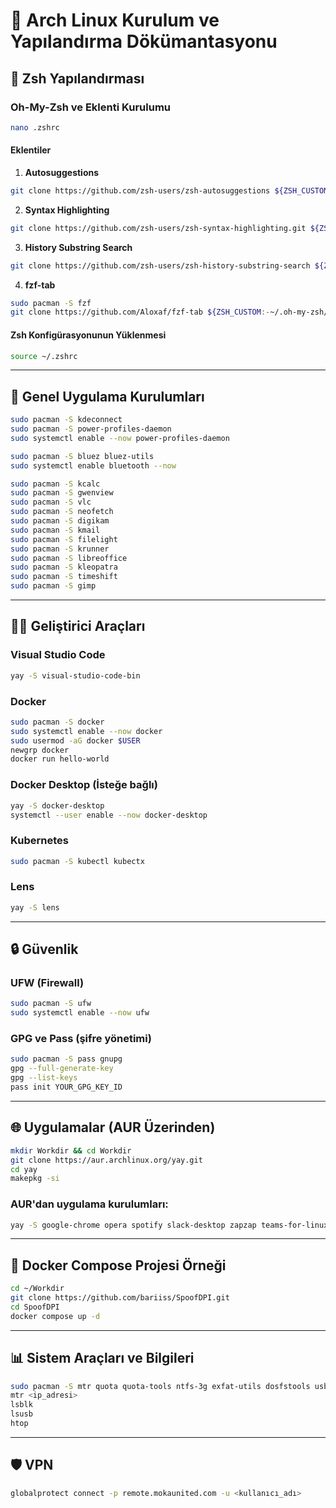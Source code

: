 
# 📘 Arch Linux Kurulum ve Yapılandırma Dökümantasyonu

## 🐚 Zsh Yapılandırması

### Oh-My-Zsh ve Eklenti Kurulumu

```bash
nano .zshrc
```

#### Eklentiler

1. **Autosuggestions**
```bash
git clone https://github.com/zsh-users/zsh-autosuggestions ${ZSH_CUSTOM:-~/.oh-my-zsh/custom}/plugins/zsh-autosuggestions
```

2. **Syntax Highlighting**
```bash
git clone https://github.com/zsh-users/zsh-syntax-highlighting.git ${ZSH_CUSTOM:-~/.oh-my-zsh/custom}/plugins/zsh-syntax-highlighting
```

3. **History Substring Search**
```bash
git clone https://github.com/zsh-users/zsh-history-substring-search ${ZSH_CUSTOM:-~/.oh-my-zsh/custom}/plugins/zsh-history-substring-search
```

4. **fzf-tab**
```bash
sudo pacman -S fzf
git clone https://github.com/Aloxaf/fzf-tab ${ZSH_CUSTOM:-~/.oh-my-zsh/custom}/plugins/fzf-tab
```

#### Zsh Konfigürasyonunun Yüklenmesi
```bash
source ~/.zshrc
```

---

## 🧰 Genel Uygulama Kurulumları

```bash
sudo pacman -S kdeconnect 
sudo pacman -S power-profiles-daemon
sudo systemctl enable --now power-profiles-daemon
```

```bash
sudo pacman -S bluez bluez-utils
sudo systemctl enable bluetooth --now
```

```bash
sudo pacman -S kcalc 
sudo pacman -S gwenview
sudo pacman -S vlc
sudo pacman -S neofetch
sudo pacman -S digikam
sudo pacman -S kmail 
sudo pacman -S filelight 
sudo pacman -S krunner 
sudo pacman -S libreoffice 
sudo pacman -S kleopatra 
sudo pacman -S timeshift
sudo pacman -S gimp
```

---

## 🧑‍💻 Geliştirici Araçları

### Visual Studio Code
```bash
yay -S visual-studio-code-bin
```

### Docker
```bash
sudo pacman -S docker
sudo systemctl enable --now docker
sudo usermod -aG docker $USER
newgrp docker
docker run hello-world
```

### Docker Desktop (İsteğe bağlı)
```bash
yay -S docker-desktop
systemctl --user enable --now docker-desktop
```

### Kubernetes
```bash
sudo pacman -S kubectl kubectx
```

### Lens
```bash
yay -S lens
```

---

## 🔒 Güvenlik

### UFW (Firewall)
```bash
sudo pacman -S ufw
sudo systemctl enable --now ufw
```

### GPG ve Pass (şifre yönetimi)
```bash
sudo pacman -S pass gnupg
gpg --full-generate-key
gpg --list-keys
pass init YOUR_GPG_KEY_ID
```

---

## 🌐 Uygulamalar (AUR Üzerinden)

```bash
mkdir Workdir && cd Workdir
git clone https://aur.archlinux.org/yay.git
cd yay
makepkg -si
```

### AUR'dan uygulama kurulumları:
```bash
yay -S google-chrome opera spotify slack-desktop zapzap teams-for-linux postman octopi
```

---

## 🐳 Docker Compose Projesi Örneği

```bash
cd ~/Workdir
git clone https://github.com/bariiss/SpoofDPI.git
cd SpoofDPI
docker compose up -d
```

---

## 📊 Sistem Araçları ve Bilgileri

```bash
sudo pacman -S mtr quota quota-tools ntfs-3g exfat-utils dosfstools usbutils lm_sensors partitionmanager
mtr <ip_adresi>
lsblk
lsusb
htop
```

---

## 🛡️ VPN

```bash
globalprotect connect -p remote.mokaunited.com -u <kullanıcı_adı>
```
